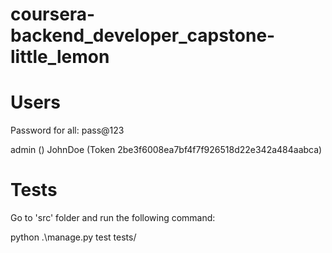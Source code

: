 # coursera-backend_developer_capstone-little_lemon


# Users

Password for all: pass@123

admin ()
JohnDoe (Token 2be3f6008ea7bf4f7f926518d22e342a484aabca)

# Tests
Go to 'src' folder and run the following command:

python .\manage.py test tests/